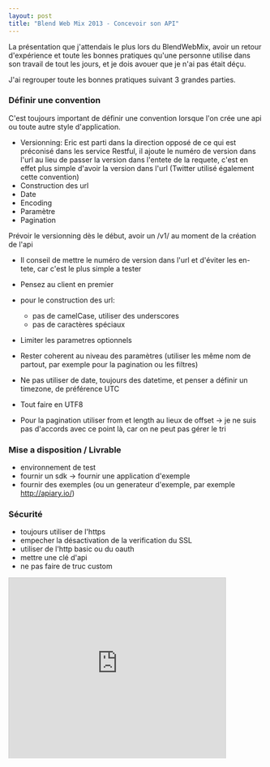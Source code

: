 ```yaml
---
layout: post
title: "Blend Web Mix 2013 - Concevoir son API"
---
```


La présentation que j'attendais le plus lors du BlendWebMix, avoir un retour d'expérience et toute les bonnes pratiques qu'une personne utilise dans son travail de tout les jours, et je dois avouer que je n'ai pas était déçu.

J'ai regrouper toute les bonnes pratiques suivant 3 grandes parties.

### Définir une convention

C'est toujours important de définir une convention lorsque l'on crée une api ou toute autre style d'application.

- Versionning: Eric est parti dans la direction opposé de ce qui est préconisé dans les service Restful, il ajoute le numéro de version dans l'url au lieu de passer la version dans l'entete de la requete, c'est en effet plus simple d'avoir la version dans l'url (Twitter utilisé également cette convention)
- Construction des url
- Date
- Encoding
- Paramètre
- Pagination

Prévoir le versionning dès le début, avoir un /v1/ au moment de la création de l'api
- Il conseil de mettre le numéro de version dans l'url et d'éviter les en-tete, car c'est le plus simple a tester

- Pensez au client en premier

- pour le construction des url:
    - pas de camelCase, utiliser des underscores
    - pas de caractères spéciaux

- Limiter les parametres optionnels
- Rester coherent au niveau des paramètres (utiliser les même nom de partout, par exemple pour la pagination ou les filtres)

- Ne pas utiliser de date, toujours des datetime, et penser a définir un timezone, de préférence UTC
- Tout faire en UTF8

- Pour la pagination utiliser from et length au lieux de offset
    -> je ne suis pas d'accords avec ce point là, car on ne peut pas gérer le tri

### Mise a disposition / Livrable

- environnement de test
- fournir un sdk -> fournir une application d'exemple
- fournir des exemples (ou un generateur d'exemple, par exemple http://apiary.io/)

### Sécurité

- toujours utiliser de l'https
- empecher la désactivation de la verification du SSL
- utiliser de l'http basic ou du oauth
- mettre une clé d'api
- ne pas faire de truc custom


<iframe src="http://www.slideshare.net/slideshow/embed_code/26779580" width="427" height="356" frameborder="0" marginwidth="0" marginheight="0" scrolling="no" style="border:1px solid #CCC;border-width:1px 1px 0;margin-bottom:5px" allowfullscreen> </iframe>

